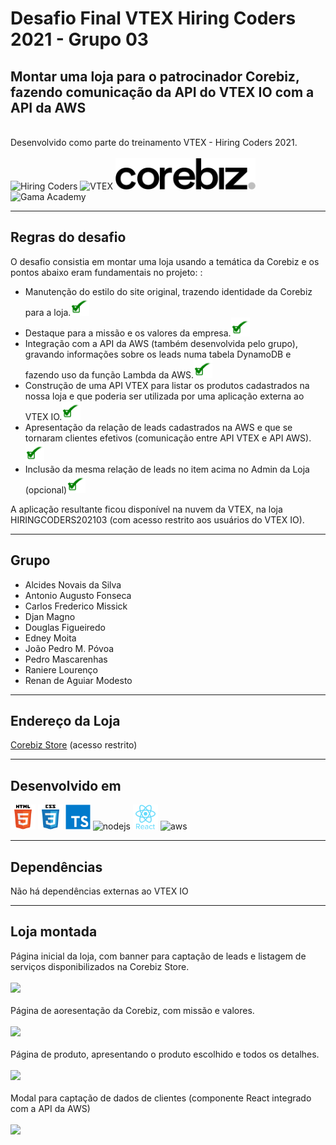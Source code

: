 # Desafio Final VTEX Hiring Coders 2021 - Grupo 03

## Montar uma loja para o patrocinador Corebiz, fazendo comunicação da API do VTEX IO com a API da AWS
<br>
Desenvolvido como parte do treinamento VTEX - Hiring Coders 2021.
<br>
<br>
<img src='https://hiringcoders-app.gama.academy/images/logo-sm.png' alt="Hiring Coders" width="auto" height="50" />  <img src='https://vtex.com/wp-content/themes/VTEXTheme/v2/images/base/vtex.svg' alt="VTEX" width="auto" height="50">  <img src='./assets/logo-corebiz-preto.png' alt="Corebiz" width="auto" height="50">  <img src='https://assets.website-files.com/5ff79f3ebebf6b12f6b7747f/5ffe04fc6284b7e90070d985_logo-gama-academy-p-500.png' alt="Gama Academy" width="auto" height="50">


***
## Regras do desafio

O desafio consistia em montar uma loja usando a temática da Corebiz e os pontos abaixo eram fundamentais no projeto:  :

- Manutenção do estilo do site original, trazendo identidade da Corebiz para a loja.<img src='./assets/images/tick.png' alt="Feito!" width="auto" height="30"/>
- Destaque para a missão e os valores da empresa.<img src='./assets/images/tick.png' alt="Feito!" width="auto" height="30"/>
- Integração com a API da AWS (também desenvolvida pelo grupo), gravando informações sobre os leads numa tabela DynamoDB e fazendo uso da função Lambda da AWS.<img src='./assets/images/tick.png' alt="Feito!" width="auto" height="30"/>
- Construção de uma API VTEX para listar os produtos cadastrados na nossa loja e que poderia ser utilizada por uma aplicação externa ao VTEX IO.<img src='./assets/images/tick.png' alt="Feito!" width="auto" height="30"/>
- Apresentação da relação de leads cadastrados na AWS e que se tornaram clientes efetivos (comunicação entre API VTEX e API AWS).<img src='./assets/images/tick.png' alt="Feito!" width="auto" height="30"/>
- Inclusão da mesma relação de leads no item acima no Admin da Loja (opcional)<img src='./assets/images/tick.png' alt="Feito!" width="auto" height="30"/>

A aplicação resultante ficou disponível na nuvem da VTEX, na loja HIRINGCODERS202103 (com acesso restrito aos usuários do VTEX IO).

***
## Grupo

  - Alcides Novais da Silva
  - Antonio Augusto Fonseca
  - Carlos Frederico Missick
  - Djan Magno
  - Douglas Figueiredo
  - Edney Moita
  - João Pedro M. Póvoa
  - Pedro Mascarenhas
  - Raniere Lourenço
  - Renan de Aguiar Modesto

***
## Endereço da Loja

[Corebiz Store](https://corebiz--hiringcoders2021.myvtex.com/) (acesso restrito)

***
## Desenvolvido em

<img src="https://raw.githubusercontent.com/devicons/devicon/master/icons/html5/html5-original-wordmark.svg" alt="html5" width="40" height="40"/>  <img src="https://raw.githubusercontent.com/devicons/devicon/master/icons/css3/css3-original-wordmark.svg" alt="css3" width="40" height="40"/>  <img src="https://raw.githubusercontent.com/devicons/devicon/master/icons/typescript/typescript-original.svg" alt="typescript" width="40" height="40"/>  <img src="https://upload.wikimedia.org/wikipedia/commons/d/d9/Node.js_logo.svg" alt="nodejs" width="40" height="40"/>  <img src="https://raw.githubusercontent.com/devicons/devicon/master/icons/react/react-original-wordmark.svg" alt="react" width="40" height="40"/>  <img src="https://upload.wikimedia.org/wikipedia/commons/9/93/Amazon_Web_Services_Logo.svg" alt="aws" width="40" height="40"/>

***

## Dependências

Não há dependências externas ao VTEX IO

***

## Loja montada

Página inicial da loja, com banner para captação de leads e listagem de serviços disponibilizados na Corebiz Store.
<br>
<br>
<img src='./assets/screenshots/tela1.png'/>
<br>
<br>
Página de aoresentação da Corebiz, com missão e valores.
<br>
<br>
<img src='./assets/screenshots/tela2.png'/>
<br>
<br>
Página de produto, apresentando o produto escolhido e todos os detalhes.
<br>
<br>
<img src='./assets/screenshots/tela3.png'/>
<br>
<br>
Modal para captação de dados de clientes (componente React integrado com a API da AWS)
<br>
<br>
<img src='./assets/screenshots/tela4.png'/>
<br>
<br>